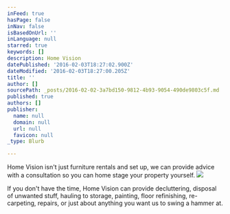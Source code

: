 ```yaml
---
inFeed: true
hasPage: false
inNav: false
isBasedOnUrl: ''
inLanguage: null
starred: true
keywords: []
description: Home Vision
datePublished: '2016-02-03T18:27:02.900Z'
dateModified: '2016-02-03T18:27:00.205Z'
title: ''
author: []
sourcePath: _posts/2016-02-02-3a7bd150-9812-4b93-9054-490de9803c5f.md
published: true
authors: []
publisher:
  name: null
  domain: null
  url: null
  favicon: null
_type: Blurb

---
```

Home Vision isn't just furniture rentals and set up, we can provide advice with a consultation so you can home stage your property yourself.
![](https://s3-us-west-2.amazonaws.com/the-grid-img/p/0a170f2f21b123962ec88618598720dc20093a58.jpg)

If you don't have the time, Home Vision can provide decluttering, disposal of unwanted stuff, hauling to storage, painting, floor refinishing, re-carpeting, repairs, or just about anything you want us to swing a hammer at.
